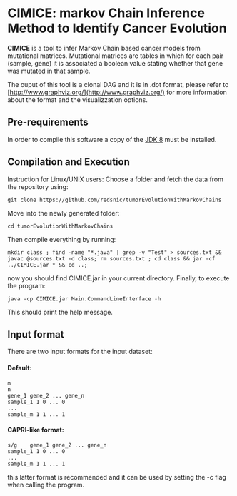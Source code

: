 # CIMICE: markov Chain Inference Method to Identify Cancer Evolution

**CIMICE** is a tool to infer Markov Chain based cancer models from mutational matrices.
Mutational matrices are tables in which for each pair (sample, gene) 
it is associated a boolean value stating whether that gene was mutated in that sample.

The ouput of this tool is a clonal DAG and it is in .dot format, please refer to [http://www.graphviz.org/](http://www.graphviz.org/) for more information about the format and the visualizzation options.

## Pre-requirements

In order to compile this software a copy of the [JDK 8](http://www.oracle.com/technetwork/java/javase/downloads/jdk8-downloads-2133151.html) must be installed. 

## Compilation and Execution

Instruction for Linux/UNIX users:
Choose a folder and fetch the data from the repository using: 

```
git clone https://github.com/redsnic/tumorEvolutionWithMarkovChains
```

Move into the newly generated folder:

```
cd tumorEvolutionWithMarkovChains
```

Then compile everything by running:

```
mkdir class ; find -name "*.java" | grep -v "Test" > sources.txt && javac @sources.txt -d class; rm sources.txt ; cd class && jar -cf ../CIMICE.jar * && cd ..;
```

now you should find CIMICE.jar in your current directory. Finally, to execute the program:

```
java -cp CIMICE.jar Main.CommandLineInterface -h
```

This should print the help message.

## Input format

There are two input formats for the input dataset:

#### Default:

```
m
n
gene_1 gene_2 ... gene_n
sample_1 1 0 ... 0
...
sample_m 1 1 ... 1
```

#### CAPRI-like format:

```
s/g    gene_1 gene_2 ... gene_n
sample_1 1 0 ... 0
...
sample_m 1 1 ... 1
```
this latter format is recommended and it can be used by setting the -c flag when calling the program.   
